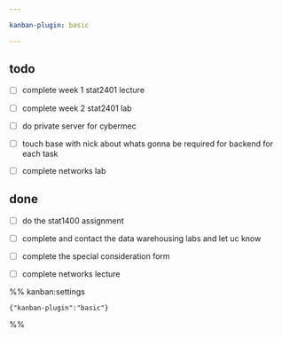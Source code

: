 ```yaml
---

kanban-plugin: basic

---
```


## todo

- [ ] complete week 1 stat2401 lecture
- [ ] complete week 2 stat2401 lab
- [ ] do private server for cybermec
- [ ] touch base with nick about whats gonna be required for backend for each task
- [ ] complete networks lab


## done

- [ ] do the stat1400 assignment
- [ ] complete and contact the data warehousing labs and let uc know
- [ ] complete the special consideration form
- [ ] complete networks lecture




%% kanban:settings
```
{"kanban-plugin":"basic"}
```
%%